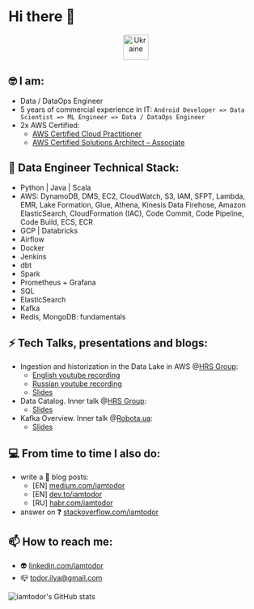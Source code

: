 # Hi there 👋

<p align="center"> <a href="https://supportukrainenow.org/" target="_blank"> <img src="https://emojipedia-us.s3.dualstack.us-west-1.amazonaws.com/thumbs/120/google/313/flag-ukraine_1f1fa-1f1e6.png" alt="Ukraine" width="50" height="50"/> </a>

## 🤓 I am:

- Data / DataOps Engineer
- 5 years of commercial experience in IT: `Android Developer => Data Scientist => ML Engineer => Data / DataOps Engineer`
- 2x AWS Certified:
  - [AWS Certified Cloud Practitioner](https://www.credly.com/badges/4a6e053d-ce11-4e36-9c42-689feb584ded/public_url)
  - [AWS Certified Solutions Architect – Associate](https://www.credly.com/badges/741400de-d94d-4c49-baee-7c32df7ce755/public_url)

## 🔧 Data Engineer Technical Stack:

- Python | Java | Scala
- AWS: DynamoDB, DMS, EC2, CloudWatch, S3, IAM, SFPT, Lambda, EMR, Lake Formation, Glue, Athena, Kinesis Data Firehose, Amazon ElasticSearch, CloudFormation (IAC), Code Commit, Code Pipeline, Code Build, ECS, ECR
- GCP | Databricks
- Airflow
- Docker
- Jenkins
- dbt
- Spark
- Prometheus + Grafana
- SQL
- ElasticSearch
- Kafka
- Redis, MongoDB: fundamentals

## ⚡ Tech Talks, presentations and blogs:

- Ingestion and historization in the Data Lake in AWS @[HRS Group](https://www.hrs.com/):
    - [English youtube recording](https://www.youtube.com/watch?v=tZfN-8G0Yi0)
    - [Russian youtube recording](https://www.youtube.com/watch?v=rNBDgCM6s3I)
    - [Slides](https://www.slideshare.net/IlyaTodor/ingestion-and-historization-in-the-data-lake)
- Data Catalog. Inner talk @[HRS Group](https://www.hrs.com/):
    - [Slides](https://www.slideshare.net/IlyaTodor/data-catalog)
- Kafka Overview. Inner talk @[Robota.ua](https://robota.ua/):
    - [Slides](https://www.slideshare.net/IlyaTodor/kafka-overview-249770668)

## 💻 From time to time I also do:

- write a 📒 blog posts:
    - [EN] [medium.com/iamtodor](https://iamtodor.medium.com/)
    - [EN] [dev.to/iamtodor](https://dev.to/iamtodor)
    - [RU] [habr.com/iamtodor](https://habr.com/ru/users/iamtodor/posts/)
- answer on ❓ [stackoverflow.com/iamtodor](https://stackoverflow.com/users/5151861/iamtodor?tab=profile)

## 📫 How to reach me:

- 👽 [linkedin.com/iamtodor](https://www.linkedin.com/in/iamtodor/)
- 📪 todor.ilya@gmail.com

![iamtodor's GitHub stats](https://github-readme-stats.vercel.app/api?username=iamtodor&show_icons=true&count_private=true)




<!--
iamtodor/iamtodor-- is a ✨ _special_ ✨ repository because its `README.md` (this file) appears on your GitHub profile.

Here are some ideas to get you started:

- 🔭 I’m currently working on ...
- 🌱 I’m currently learning ...
- 👯 I’m looking to collaborate on ...
- 🤔 I’m looking for help with ...
- 💬 Ask me about ...
- 📫 How to reach me: ...
- 😄 Pronouns: ...
- ⚡ Fun fact: ...
-->

